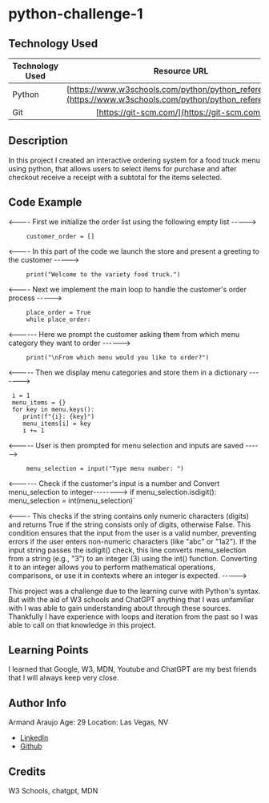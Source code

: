 # python-challenge-1


## Technology Used 

| Technology Used | Resource URL | 
| ------------- |:-------------:| 
| Python | [https://www.w3schools.com/python/python_reference.asp](https://www.w3schools.com/python/python_reference.asp) | 
| Git | [https://git-scm.com/](https://git-scm.com/) | 

## Description 
In this project I created an interactive ordering system for a food truck menu using python, that allows users to select items for purchase and after checkout receive a receipt with a subtotal for the items selected.

## Code Example 

<---- First we initialize the order list using the following empty list ----->
         
         customer_order = []

 <---- In this part of the code we launch the store and present a greeting to the customer ----->

         print("Welcome to the variety food truck.")

<---- Next we implement the main loop to handle the customer's order process ----->

         place_order = True
         while place_order:

<------ Here we prompt the customer asking them from which menu category they want to order ------>

         print("\nFrom which menu would you like to order?")

<----- Then we display menu categories and store them in a dictionary ------->

     i = 1
     menu_items = {}
     for key in menu.keys():
        print(f"{i}: {key}")
        menu_items[i] = key
        i += 1

<-----  User is then prompted for menu selection and inputs are saved ------>

         menu_selection = input("Type menu number: ")

<------ Check if the customer's input is a number and Convert menu_selection to integer-------->
         if menu_selection.isdigit():
         menu_selection = int(menu_selection)`

<---- This checks if the string contains only numeric characters (digits) and  returns True if the string consists only of digits, otherwise False. This condition ensures that the input from the user is a valid number, preventing errors if the user enters non-numeric characters (like "abc" or "1a2"). If the input string passes the isdigit() check, this line converts menu_selection from a string (e.g., "3") to an integer (3) using the int() function.
Converting it to an integer allows you to perform mathematical operations, comparisons, or use it in contexts where an integer is expected. ----->








This project was a challenge due to the learning curve with Python's syntax. But with the aid of W3 schools and ChatGPT anything that I was unfamiliar with I was able to gain understanding about through these sources. Thankfully I have experience with loops and iteration from the past so I was able to call on that knowledge in this project.



## Learning Points 
I learned that Google, W3, MDN, Youtube and ChatGPT are my best friends that I will always keep very close. 


## Author Info
Armand Araujo
Age: 29
Location: Las Vegas, NV

 
* [LinkedIn](https://www.linkedin.com/in/armand-araujo-a82ba2291/) 
* [Github](https://github.com/Armand57araujo) 


## Credits 

W3 Schools, chatgpt, MDN